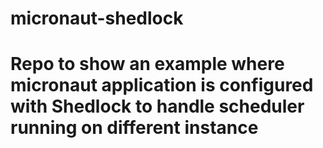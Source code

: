 # micronaut-shedlock
# Repo to show an example where micronaut application is configured with Shedlock to handle scheduler running on different instance
